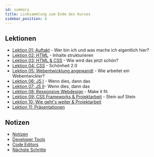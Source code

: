 ```yaml
---
id: summary
title: Linksammlung zum Ende des Kurses
sidebar_position: 4
---
```


## Lektionen

- [Lektion 01: Auftakt](./lessons/lesson01.md) - Wer bin ich und was mache ich eigentlich hier?
- [Lektion 02: HTML](./lessons/lesson02.md) - Inhalte strukturieren
- [Lektion 03: HTML & CSS](./lessons/lesson03.md) - Wie wird das jetzt schön?
- [Lektion 04: CSS](./lessons/lesson04.md) - Schönheit 2.0
- [Lektion 05: Webentwicklung angewandt](./lessons/lesson05.md) - Wie arbeitet ein Webentwickler?
- [Lektion 06: JS I](./lessons/lesson06.md) - Wenn dies, dann das
- [Lektion 07: JS II](./lessons/lesson07.md)- Wenn dies, dann das
- [Lektion 08: Responsive Webdesign](./lessons/lesson08.md) - Make it fit
- [Lektion 09: CSS Frameworks & Projektarbeit](./lessons/lesson09.md) - Stein auf Stein
- [Lektion 10: Wie geht's weiter & Projektarbeit](./lessons/lesson10)
- [Lektion 11: Präsentationen](./lessons/lesson11.md)

## Notizen

- [Notizen](./notes/notes.md)
- [Developer Tools](./notes/devtools.md)
- [Code Editors](./notes/editors.md)
- [Nächste Schritte](./notes/next.md)
